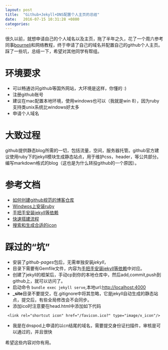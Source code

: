 ```yaml
---
layout: post
title:  "Github+Jekyll+DNS配置个人主页的总结"
date:   2016-07-15 10:31:28 +0800
categories:
---
```


很久以前，就想申请自己的个人域名以及主页，拖了半年之久，花了一个周六参考同事[bourneli](http://bourneli.github.io)和网络教程，终于申请了自己的域名并配置自己的github个人主页。踩了一些坑，总结一下，希望对其他同学有帮组。

# 环境要求
* 可以畅通访问github等国外网站，大环境是这样，你懂的 :)
* 注册github账号
* 建议在mac配置本地环境，使用windows也可以（我就是win 8），因为ruby支持类unix系统比windows好太多
* 申请个人域名

# 大致过程
github提供静态blog所需的一切，包括流量，空间，服务器托管。github官方建议使用ruby下的jekyll模块生成静态站点，用于维护css，header，等公共部分。编写markdown格式的blog（这也是为什么转投github的一个原因）。

# 参考文档
* [如何创建github规范的博客仓库](https://pages.github.com/)
* [Windwos上安装ruby](http://jekyll-windows.juthilo.com/)
* [手把手安装jekyll等依赖](https://help.github.com/articles/using-jekyll-with-pages/)
* [快速搭建流程](http://playingfingers.com/2016/03/26/build-a-blog/)
* [搜索和生成合适的icon](http://www.favicon.cc/)

# 踩过的“坑”
* 安装了*github-pages*包后，无需单独安装*jekyll*，
* 目录下需要有Gemfile文件，内容为[手把手安装jekyll等依赖](https://help.github.com/articles/using-jekyll-with-pages/)中对应。
* 创建了jekyll的框架后，手动cp到你的本地仓库中，然后add,commit,push到github上，就可以访问了。
* 启动命令 ```bundle exec jekyll serve```,本地url:[http://localhost:4000](http://localhost:4000)
* **_site**目录不要提交，在.gitignore中将其忽略，它是jekyll自动生成的静态站点，提交后，有些全局修改会不会同步。
* 添加ico时注意要在head.html中添加如下代码
 
 ```  <link rel="shortcut icon" href="/favicon.ico?" type="image/x_icon"/> ```

* 我是在dnspod上申请的以cn结尾的域名，需要提交身份证扫描件，审核是可以通过的，并且很快

希望这些内容对你有用。
